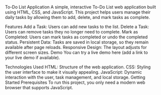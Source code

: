 
To-Do List Application
A simple, interactive To-Do List web application built using HTML, CSS, and JavaScript. This project helps users manage their daily tasks by allowing them to add, delete, and mark tasks as complete.

Features
Add a Task: Users can add new tasks to the list.
Delete a Task: Users can remove tasks they no longer need to complete.
Mark as Completed: Users can mark tasks as completed or undo the completed status.
Persistent Data: Tasks are saved in local storage, so they remain available after page reloads.
Responsive Design: The layout adjusts for different screen sizes.
Demo
You can try a live demo here (add a link to your live demo if available).

Technologies Used
HTML: Structure of the web application.
CSS: Styling the user interface to make it visually appealing.
JavaScript: Dynamic interaction with the user, task management, and local storage.
Getting Started
Prerequisites
To run this project, you only need a modern web browser that supports JavaScript.
